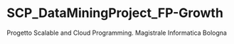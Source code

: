# SCP_DataMiningProject_FP-Growth
Progetto Scalable and Cloud Programming. Magistrale Informatica Bologna
